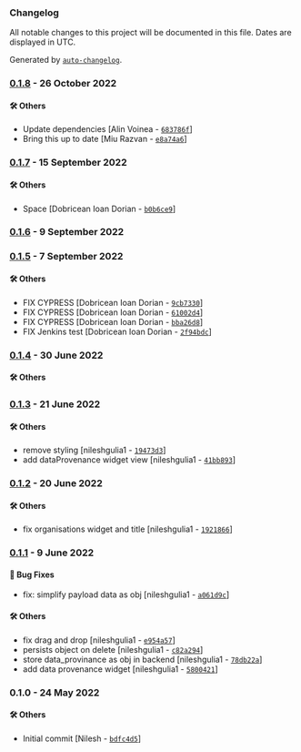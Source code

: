 ### Changelog

All notable changes to this project will be documented in this file. Dates are displayed in UTC.

Generated by [`auto-changelog`](https://github.com/CookPete/auto-changelog).

### [0.1.8](https://github.com/eea/volto-widget-dataprovenance/compare/0.1.7...0.1.8) - 26 October 2022

#### :hammer_and_wrench: Others

- Update dependencies [Alin Voinea - [`683786f`](https://github.com/eea/volto-widget-dataprovenance/commit/683786f502d19ba83f62cf10c800f61b5fdaed3e)]
- Bring this up to date [Miu Razvan - [`e8a74a6`](https://github.com/eea/volto-widget-dataprovenance/commit/e8a74a6fb6b34e92e616236c1f23e3c4e1447d82)]
### [0.1.7](https://github.com/eea/volto-widget-dataprovenance/compare/0.1.6...0.1.7) - 15 September 2022

#### :hammer_and_wrench: Others

- Space [Dobricean Ioan Dorian - [`b0b6ce9`](https://github.com/eea/volto-widget-dataprovenance/commit/b0b6ce9f63983bc5c5250c867fea1eb31bd93758)]
### [0.1.6](https://github.com/eea/volto-widget-dataprovenance/compare/0.1.5...0.1.6) - 9 September 2022

### [0.1.5](https://github.com/eea/volto-widget-dataprovenance/compare/0.1.4...0.1.5) - 7 September 2022

#### :hammer_and_wrench: Others

- FIX CYPRESS [Dobricean Ioan Dorian - [`9cb7330`](https://github.com/eea/volto-widget-dataprovenance/commit/9cb7330f704e6097a57beecea93d39b58748f274)]
- FIX CYPRESS [Dobricean Ioan Dorian - [`61002d4`](https://github.com/eea/volto-widget-dataprovenance/commit/61002d46536297cde9d3d19c1937e4a4e05209a2)]
- FIX CYPRESS [Dobricean Ioan Dorian - [`bba26d8`](https://github.com/eea/volto-widget-dataprovenance/commit/bba26d88ea38288fd8d45431a2af56feef6cb718)]
- FIX Jenkins test [Dobricean Ioan Dorian - [`2f94bdc`](https://github.com/eea/volto-widget-dataprovenance/commit/2f94bdcc5eeee4306e592e95d5869992e234d17e)]
### [0.1.4](https://github.com/eea/volto-widget-dataprovenance/compare/0.1.3...0.1.4) - 30 June 2022

#### :hammer_and_wrench: Others

### [0.1.3](https://github.com/eea/volto-widget-dataprovenance/compare/0.1.2...0.1.3) - 21 June 2022

#### :hammer_and_wrench: Others

- remove styling [nileshgulia1 - [`19473d3`](https://github.com/eea/volto-widget-dataprovenance/commit/19473d39e67ef5041f49affaae630debca91da8f)]
- add dataProvenance widget view [nileshgulia1 - [`41bb893`](https://github.com/eea/volto-widget-dataprovenance/commit/41bb8936a437665c67e7a6e147c40cca6a370bb5)]
### [0.1.2](https://github.com/eea/volto-widget-dataprovenance/compare/0.1.1...0.1.2) - 20 June 2022

#### :hammer_and_wrench: Others

- fix organisations widget and title [nileshgulia1 - [`1921866`](https://github.com/eea/volto-widget-dataprovenance/commit/1921866f01a0c2543bb9cd34d42d7aa93c9675f4)]
### [0.1.1](https://github.com/eea/volto-widget-dataprovenance/compare/0.1.0...0.1.1) - 9 June 2022

#### :bug: Bug Fixes

- fix: simplify payload data as obj [nileshgulia1 - [`a061d9c`](https://github.com/eea/volto-widget-dataprovenance/commit/a061d9cdcb5e56aa4be2358ea6ccd8d9e23d7ac3)]

#### :hammer_and_wrench: Others

- fix drag and drop [nileshgulia1 - [`e954a57`](https://github.com/eea/volto-widget-dataprovenance/commit/e954a57bce8400a2e27ad041030199e07c72679c)]
- persists object on delete [nileshgulia1 - [`c82a294`](https://github.com/eea/volto-widget-dataprovenance/commit/c82a294ef1d38d8a57e04636f78d47a742149eb0)]
- store data_provinance as obj in backend [nileshgulia1 - [`78db22a`](https://github.com/eea/volto-widget-dataprovenance/commit/78db22ab550f3a0363fafd2c75d84ed2a087db1b)]
- add data provenance widget [nileshgulia1 - [`5800421`](https://github.com/eea/volto-widget-dataprovenance/commit/5800421466ad9e14f0bd2ee4a94c7a14bfed72ed)]
### 0.1.0 - 24 May 2022

#### :hammer_and_wrench: Others

- Initial commit [Nilesh - [`bdfc4d5`](https://github.com/eea/volto-widget-dataprovenance/commit/bdfc4d54dcd8673838e81c362e8872d4b7530643)]
